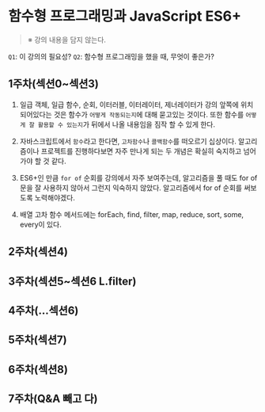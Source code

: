 # 함수형 프로그래밍과 JavaScript ES6+

> ※ 강의 내용을 담지 않는다.

`Q1`: 이 강의의 필요성?
`Q2`: 함수형 프로그래밍을 했을 때, 무엇이 좋은가?

## 1주차(섹션0~섹션3)

1. 일급 객체, 일급 함수, 순회, 이터러블, 이터레이터, 제너레이터가 강의 앞쪽에 위치되어있다는 것은 함수가 `어떻게 작동되는지`에 대해 묻고있는 것이다.
   또한 함수를 `어떻게 잘 활용할 수 있는지`가 뒤에서 나올 내용임을 짐작 할 수 있게 한다.

2. 자바스크립트에서 `함수`라고 한다면, `고차함수`나 `콜백함수`를 떠오르기 십상이다.
   알고리즘이나 프로젝트를 진행하다보면 자주 만나게 되는 두 개념은 확실히 숙지하고 넘어가야 할 것 같다.

3. ES6+인 만큼 `for of` 순회를 강의에서 자주 보여주는데, 알고리즘을 풀 때도 for of 문을 잘 사용하지 않아서 그런지 익숙하지 않았다. 알고리즘에서 for of 순회를 써보도록 노력해야겠다.

4. 배열 고차 함수 메서드에는 forEach, find, filter, map, reduce, sort, some, every이 있다.

## 2주차(섹션4)

## 3주차(섹션5~섹션6 L.filter)

## 4주차(...섹션6)

## 5주차(섹션7)

## 6주차(섹션8)

## 7주차(Q&A 빼고 다)

